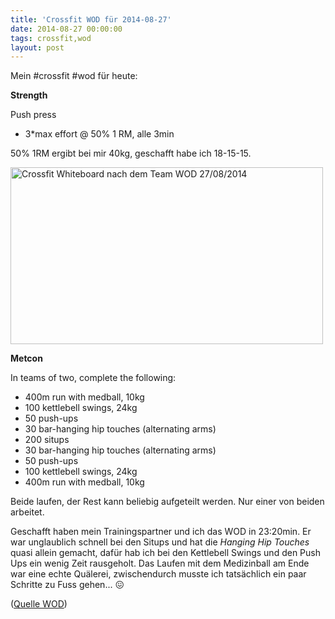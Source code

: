 ```yaml
---
title: 'Crossfit WOD für 2014-08-27'
date: 2014-08-27 00:00:00 
tags: crossfit,wod
layout: post
---
```

Mein #crossfit #wod für heute:

**Strength**

Push press

* 3*max effort @ 50% 1 RM, alle 3min

50% 1RM ergibt bei mir 40kg, geschafft habe ich 18-15-15.

<a href="https://www.flickr.com/photos/cringe/15067439881" title="Crossfit Whiteboard nach dem Team WOD 27/08/2014 by Carsten Ringe, on Flickr"><img src="https://farm4.staticflickr.com/3895/15067439881_97595146b3.jpg" width="500" height="283" alt="Crossfit Whiteboard nach dem Team WOD 27/08/2014"></a>

**Metcon**

In teams of two, complete the following:

* 400m run with medball, 10kg
* 100 kettlebell swings, 24kg
* 50 push-ups
* 30 bar-hanging hip touches (alternating arms)
* 200 situps
* 30 bar-hanging hip touches (alternating arms)
* 50 push-ups
* 100 kettlebell swings, 24kg
* 400m run with medball, 10kg

Beide laufen, der Rest kann beliebig aufgeteilt werden. Nur einer von beiden arbeitet.

Geschafft haben mein Trainingspartner und ich das WOD in 23:20min. Er war unglaublich schnell bei den Situps und hat die *Hanging Hip Touches* quasi allein gemacht, dafür hab ich bei den Kettlebell Swings und den Push Ups ein wenig Zeit rausgeholt. Das Laufen mit dem Medizinball am Ende war eine echte Quälerei, zwischendurch musste ich tatsächlich ein paar Schritte zu Fuss gehen... :confounded:

([Quelle WOD][0])

[0]: http://www.crossfithh.de/workouts--news/workout-wednesday33

